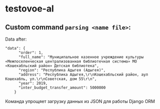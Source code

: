 # testovoe-al

## Custom command `parsing <name file>`:
Data after:
```
"data": {
      "order": 1,
      "full_name": "Myниципальное казенное учреждение культуры «Межпоселенческая централизованная библиотечная система» МО «Кошехабльский район» Детская библиотека",
      "region": "Республика Адыгея (Адыгея)",
      "address": "Республика Адыгея,\r\nКошехабльский район, аул Кошехабль, ул.\r\nСоветская, дом 55\r\n",
      "year": 2019,
      "inter_budget_transfer_amount": 5000000
    }
```
Команда упрощяет загрузку данных из JSON для работы Django ORM
